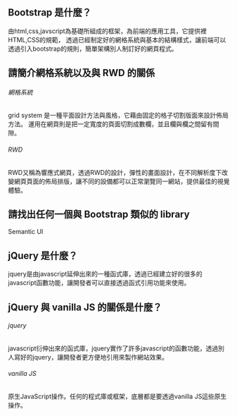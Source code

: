 ## Bootstrap 是什麼？
由html,css,javscript為基礎所組成的框架，為前端的應用工具，它提供裡HTML,CSS的規範，
透過已經制定好的網格系統與基本的結構樣式，讓前端可以透過引入bootstrap的規則，簡單架構別人制訂好的網頁程式。


## 請簡介網格系統以及與 RWD 的關係
###### 網格系統
grid system 是一種平面設計方法與風格，它藉由固定的格子切割版面來設計佈局方法。
運用在網頁則是把一定寬度的頁面切割成數欄，並且欄與欄之間留有間隙。

###### RWD
RWD又稱為響應式網頁，透過RWD的設計，彈性的畫面設計，在不同解析度下改變網頁頁面的佈局排版，讓不同的設備都可以正常瀏覽同一網站，提供最佳的視覺體驗。

## 請找出任何一個與 Bootstrap 類似的 library

Semantic UI

## jQuery 是什麼？

jquery是由javascript延伸出來的一種函式庫，透過已經建立好的很多的javascript函數功能，讓開發者可以直接透過函式引用功能來使用。

## jQuery 與 vanilla JS 的關係是什麼？
###### jquery
javascript衍伸出來的函式庫，jquery實作了許多javascript的函數功能，透過別人寫好的jquery，讓開發者更方便地引用來製作網站效果。

###### vanilla JS
原生JavaScript操作。任何的程式庫或框架，底層都是要透過vanilla JS這些原生操作。



